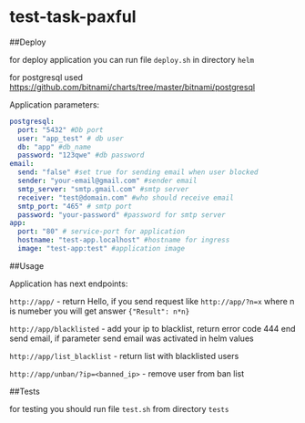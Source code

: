 # test-task-paxful

##Deploy

for deploy application you can run file `deploy.sh` in directory `helm`

for postgresql used https://github.com/bitnami/charts/tree/master/bitnami/postgresql

Application parameters:
```yaml
postgresql:
  port: "5432" #Db port
  user: "app_test" # db user
  db: "app" #db_name
  password: "123qwe" #db password
email:
  send: "false" #set true for sending email when user blocked
  sender: "your-email@gmail.com" #sender email
  smtp_server: "smtp.gmail.com" #smtp server
  receiver: "test@domain.com" #who should receive email
  smtp_port: "465" # smtp port
  password: "your-password" #password for smtp server
app:
  port: "80" # service-port for application
  hostname: "test-app.localhost" #hostname for ingress
  image: "test-app:test" #application image
```
##Usage

Application has next endpoints:

`http://app/` - return Hello, if you send request
like `http://app/?n=x` where n is numeber you will get
answer `{"Result": n*n}`


`http://app/blacklisted` - add your ip to blacklist,
return error code 444 end send email,
if parameter send email was activated in helm values

`http://app/list_blacklist` - return list with blacklisted users

`http://app/unban/?ip=<banned_ip>` - remove user from ban list

##Tests

for testing you should run file `test.sh` from directory `tests`